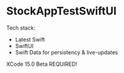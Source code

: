 # StockAppTestSwiftUI
Tech stack:
- Latest Swift
- SwiftUI 
- Swift Data for persistency & live-updates

XCode 15.0 Beta REQUIRED!
